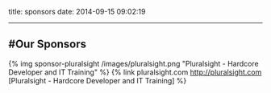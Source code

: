 title: sponsors
date: 2014-09-15 09:02:19

---



#Our Sponsors
---
{% img sponsor-pluralsight /images/pluralsight.png "Pluralsight - Hardcore Developer and IT Training" %} 
{% link pluralsight.com http://pluralsight.com [Pluralsight - Hardcore Developer and IT Training] %}